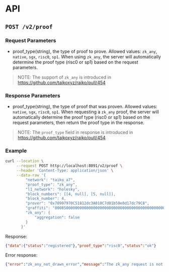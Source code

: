 # API

## `POST /v2/proof`

### Request Parameters

- proof_type(string), the type of proof to prove. Allowed values: `zk_any`, `native`, `sgx`, `risc0`, `sp1`. When using `zk_any`, the server will automatically determine the proof type (risc0 or sp1) based on the request parameters.

> NOTE: The support of `zk_any` is introduced in https://github.com/taikoxyz/raiko/pull/454

### Response Parameters

- proof_type(string), the type of proof that was proven. Allowed values: `native`, `sgx`, `risc0`, `sp1`. When requesting a `zk_any` proof, the server will automatically determine the proof type (risc0 or sp1) based on the request parameters, then return the proof type in the response.

> NOTE: The `proof_type` field in response is introduced in https://github.com/taikoxyz/raiko/pull/454

### Example

```sh
curl --location \
     --request POST http://localhost:8091/v2/proof \
     --header 'Content-Type: application/json' \
     --data-raw '{
         "network": "taiko_a7",
         "proof_type": "zk_any",
         "l1_network": "holesky",
         "block_numbers": [[4, null], [5, null]],
         "block_number": 4,
         "prover": "0x70997970C51812dc3A010C7d01b50e0d17dc79C8",
         "graffiti": "8008500000000000000000000000000000000000000000000000000000000000",
         "zk_any": {
             "aggregation": false
         }
       }'
```

Response:

```json
{"data":{"status":"registered"},"proof_type":"risc0","status":"ok"}
```

Error response:

```json
{"error":"zk_any_not_drawn_error","message":"The zk_any request is not drawn","status":"error"}
```
